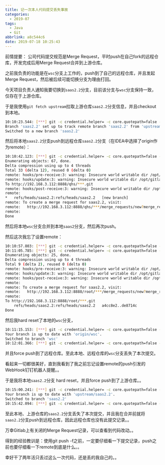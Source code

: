 ```yaml
---
title: 记一次本人代码提交丢失事故
categories:
  - 2019-07
tags:
  - Java
  - Git
abbrlink: a8c544c6
date: 2019-07-18 10:25:43
---
```

前情提要：
公司代码提交规范是Merge Request，平时push在自己fork的远程仓库，开发完成后用Merge Request合并到上游仓库。

之前我负责的功能是在`wsc`分支上工作的，push到了自己的远程仓库，并且发起Merge Request，然后被后续可能切换分支为理由打回。

今天项目负责人通知我要切换到`saas2.2`分支，目前该分支与`wsc`分支保持一致，仅存在于上游仓库。


于是我使用`git fetch upstream`拉取上游仓库`saas2.2`分支信息，并且checkout到本地。
```bash
10:10:23.544: [***] git -c credential.helper= -c core.quotepath=false -c log.showSignature=false checkout -b saas2.2 upstream/saas2.2 --
Branch 'saas2.2' set up to track remote branch 'saas2.2' from 'upstream'.
Switched to a new branch 'saas2.2'
```
然后将本地`saas2.2`分支push到远程仓库`saas2.2`分支（在IDEA中选择了origin作为remote）：
```bash
10:10:42.123: [***] git -c credential.helper= -c core.quotepath=false -c log.showSignature=false push --progress --porcelain origin refs/heads/saas2.2:saas2.2
Enumerating objects: 67, done.
Delta compression using up to 4 threads
Total 33 (delta 12), reused 0 (delta 0)
remote: hooks/pre-receive:3: warning: Insecure world writable dir /opt/gitlab/embedded in PATH, mode 040777        
remote: hooks/update:3: warning: Insecure world writable dir /opt/gitlab/embedded in PATH, mode 040777        
To http://192.168.3.112:8888/qhs/***.git
remote: hooks/post-receive:3: warning: Insecure world writable dir /opt/gitlab/embedded in PATH, mode 040777        
remote: 
*	refs/heads/saas2.2:refs/heads/saas2.2	[new branch]
remote: To create a merge request for saas2.2, visit:        
remote:   http://192.168.3.112:8888/qhs/***/merge_requests/new?merge_request%5Bsource_branch%5D=saas2.2        
remote: 
Done
```
然后将本地`wsc`分支合并到本地`saas2`分支，然后再次push。

然后这次我忘了设置remote：
```bash
10:10:57.803: [***] git -c credential.helper= -c core.quotepath=false -c log.showSignature=false merge wsc
10:11:05.785: [***] git -c credential.helper= -c core.quotepath=false -c log.showSignature=false push --progress --porcelain upstream refs/heads/saas2.2:saas2.2
Enumerating objects: 25, done.
Delta compression using up to 4 threads
Total 9 (delta 2), reused 0 (delta 0)
remote: hooks/pre-receive:3: warning: Insecure world writable dir /opt/gitlab/embedded in PATH, mode 040777        
remote: hooks/update:3: warning: Insecure world writable dir /opt/gitlab/embedded in PATH, mode 040777        
remote: hooks/post-receive:3: warning: Insecure world writable dir /opt/gitlab/embedded in PATH, mode 040777        
remote: 
remote: To create a merge request for saas2.2, visit:        
remote:   http://192.168.3.112:8888/root/***/merge_requests/new?merge_request%5Bsource_branch%5D=saas2.2        
remote: 
To http://192.168.3.112:8888/root/***.git
 	refs/heads/saas2.2:refs/heads/saas2.2	a4cc8e2..de8714c
Done
```

然后我hard reset了本地的`wsc`分支，
```bash
10:11:15.153: [***] git -c credential.helper= -c core.quotepath=false -c log.showSignature=false checkout wsc --
Your branch is up to date with 'origin/wsc'.
Switched to branch 'wsc'
10:12:01.366: [***] git -c credential.helper= -c core.quotepath=false -c log.showSignature=false reset --hard c84bdf0753dd540fcb8312b324d1f848aae938a8
```
并且force push到了远程仓库。至此本地、远程仓库的`wsc`分支丢失了本次提交。


看起来一切都很美好，直到我看到了我之前忘记设置remote的push引发的WebHook钉钉机器人提醒。。

于是我将本地`saas2.2`分支 hard reset，并且force push到了上游仓库。。
```bash
10:15:00.241: [***] git -c credential.helper= -c core.quotepath=false -c log.showSignature=false checkout saas2.2 --
Your branch is up to date with 'upstream/saas2.2'.
Switched to branch 'saas2.2'
10:15:42.094: [***] git -c credential.helper= -c core.quotepath=false -c log.showSignature=false reset --hard a4cc8e2b7ce5dfdc0c25c98b63a77a12c3aa09f3
```
至此本地、上游仓库的`saas2.2`分支丢失了本次提交，并且我在合并前就将`saas2.2`分支push到远程仓库，因此远程仓库也没有此提交记录。。

万幸Gitlab上有关闭的Merge Request记录，可以查看到代码改动。。


得到的经验教训是：使用git push -f之前，一定要仔细看一下提交记录，push之前也要仔细看一下remote到底是什么。。

幸好干了两年活只丢过这么一次代码，还是丢的我自己的。。